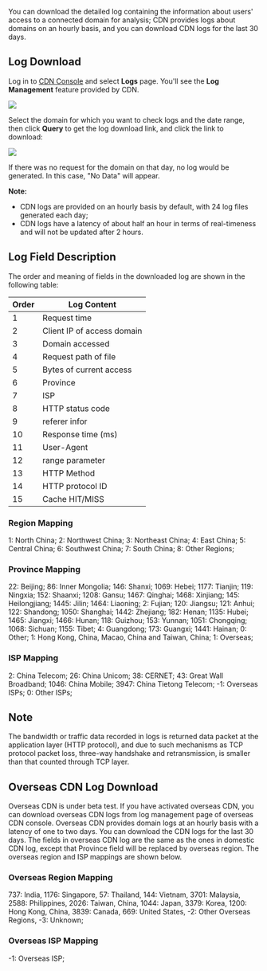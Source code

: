 You can download the detailed log containing the information about users' access to a connected domain for analysis; CDN provides logs about domains on an hourly basis, and you can download CDN logs for the last 30 days.



## Log Download



Log in to [CDN Console](https://console.cloud.tencent.com/cdn) and select **Logs** page. You'll see the **Log Management** feature provided by CDN.


![](https://mc.qcloudimg.com/static/img/043e70b6829ce67d6af125b51736b249/1.png)

Select the domain for which you want to check logs and the date range, then click **Query** to get the log download link, and click the link to download:

![](https://mc.qcloudimg.com/static/img/9d9544788db54ab4c1fb920629be77ab/2.png)

If there was no request for the domain on that day, no log would be generated. In this case, "No Data" will appear.

**Note:**

+ CDN logs are provided on an hourly basis by default, with 24 log files generated each day;
+ CDN logs have a latency of about half an hour in terms of real-timeness and will not be updated after 2 hours.

## Log Field Description

The order and meaning of fields in the downloaded log are shown in the following table:


| Order | Log Content                |
| ----- | -------------------------- |
| 1     | Request time               |
| 2     | Client IP of access domain |
| 3     | Domain accessed            |
| 4     | Request path of file       |
| 5     | Bytes of current access    |
| 6     | Province                   |
| 7     | ISP                        |
| 8     | HTTP status code           |
| 9     | referer infor              |
| 10    | Response time (ms)         |
| 11    | User-Agent                 |
| 12    | range parameter            |
| 13    | HTTP Method                |
| 14    | HTTP protocol ID           |
| 15    | Cache HIT/MISS             |

### Region Mapping

1: North China; 2: Northwest China; 3: Northeast China; 4: East China; 5: Central China; 6: Southwest China; 7: South China; 8: Other Regions;



### Province Mapping

22: Beijing; 86: Inner Mongolia; 146: Shanxi; 1069: Hebei; 1177: Tianjin; 119: Ningxia; 152: Shaanxi; 1208: Gansu; 1467: Qinghai; 1468: Xinjiang; 145: Heilongjiang; 1445: Jilin; 1464: Liaoning; 2: Fujian; 120: Jiangsu; 121: Anhui; 122: Shandong; 1050: Shanghai; 1442: Zhejiang; 182: Henan; 1135: Hubei; 1465: Jiangxi; 1466: Hunan; 118: Guizhou; 153: Yunnan; 1051: Chongqing; 1068: Sichuan; 1155: Tibet; 4: Guangdong; 173: Guangxi; 1441: Hainan; 0: Other; 1: Hong Kong, China, Macao, China and Taiwan, China; 1: Overseas;



### ISP Mapping

2: China Telecom; 26: China Unicom; 38: CERNET; 43: Great Wall Broadband; 1046: China Mobile; 3947: China Tietong Telecom; -1: Overseas ISPs; 0: Other ISPs;

## Note

The bandwidth or traffic data recorded in logs is returned data packet at the application layer (HTTP protocol), and due to such mechanisms as TCP protocol packet loss, three-way handshake and retransmission, is smaller than that counted through TCP layer.



## Overseas CDN Log Download



Overseas CDN is under beta test. If you have activated overseas CDN, you can download overseas CDN logs from log management page of overseas CDN console. Overseas CDN provides domain logs at an hourly basis with a latency of one to two days. You can download the CDN logs for the last 30 days. The fields in overseas CDN log are the same as the ones in domestic CDN log, except that Province field will be replaced by overseas region. The overseas region and ISP mappings are shown below.



### Overseas Region Mapping



737: India, 1176: Singapore, 57: Thailand, 144: Vietnam, 3701: Malaysia, 2588: Philippines, 2026: Taiwan, China, 1044: Japan, 3379: Korea, 1200: Hong Kong, China, 3839: Canada, 669: United States, -2: Other Overseas Regions, -3: Unknown;



### Overseas ISP Mapping



-1: Overseas ISP;
